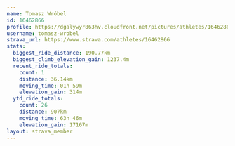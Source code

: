 ```yaml
---
name: Tomasz Wróbel
id: 16462866
profile: https://dgalywyr863hv.cloudfront.net/pictures/athletes/16462866/10169785/1/large.jpg
username: tomasz-wrobel
strava_url: https://www.strava.com/athletes/16462866
stats:
  biggest_ride_distance: 190.77km
  biggest_climb_elevation_gain: 1237.4m
  recent_ride_totals:
    count: 1
    distance: 36.14km
    moving_time: 01h 59m
    elevation_gain: 314m
  ytd_ride_totals:
    count: 26
    distance: 907km
    moving_time: 63h 46m
    elevation_gain: 17167m
layout: strava_member
--- 
```

